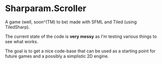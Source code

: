 Sharparam.Scroller
==================

A game (well, soon^(TM) to be) made with SFML and Tiled (using TiledSharp).

The current state of the code is **very messy** as I'm testing various things to see what works.

The goal is to get a nice code-base that can be used as a starting point for future games and a possibly a simplistic 2D engine.
